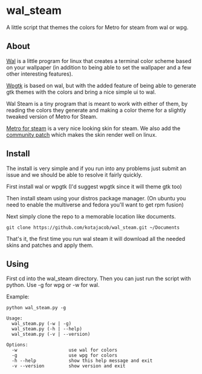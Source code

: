 # wal_steam

A little script that themes the colors for Metro for steam from wal or wpg.

## About

[Wal](https://github.com/dylanaraps/pywal) is a little program for linux that creates a terminal color scheme based on your wallpaper (in addition to being able to set the wallpaper and a few other 
interesting features).

[Wpgtk](https://github.com/deviantfero/wpgtk) is based on wal, but with the added feature of being able to generate gtk themes with the colors and bring a nice simple ui to wal.

Wal Steam is a tiny program that is meant to work with either of them, by reading the colors they generate and making a color theme for a slightly tweaked version of Metro for Steam.

[Metro for steam](http://metroforsteam.com/) is a very nice looking skin for steam. We also add the [community patch](https://steamcommunity.com/groups/metroforsteam/discussions/0/527273789693410879/) which makes the skin render well on linux.

## Install

The install is very simple and if you run into any problems just submit an issue and we should be able to resolve it fairly quickly.

First install wal or wpgtk (I'd suggest wpgtk since it will theme gtk too)

Then install steam using your distros package manager. (On ubuntu you need to enable the multiverse and fedora you'll want to get rpm fusion)

Next simply clone the repo to a memorable location like documents.

`git clone https://github.com/kotajacob/wal_steam.git ~/Documents`

That's it, the first time you run wal steam it will download all the needed skins and patches and apply them.

## Using

First cd into the wal_steam directory. Then you can just run the script with python. Use -g for wpg or -w for wal.

Example:

`python wal_steam.py -g`

```
Usage:
  wal_steam.py (-w | -g)
  wal_steam.py (-h | --help)
  wal_steam.py (-v | --version)

Options:
  -w                   use wal for colors
  -g                   use wpg for colors
  -h --help            show this help message and exit
  -v --version         show version and exit
```
